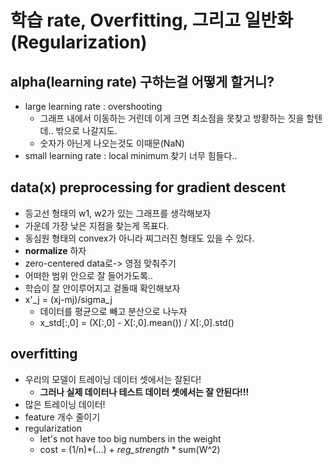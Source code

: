 # 학습 rate, Overfitting, 그리고 일반화 (Regularization)

## alpha(learning rate) 구하는걸 어떻게 할거니?
- large learning rate : overshooting
    - 그래프 내에서 이동하는 거린데 이게 크면 최소점을 못찾고 방황하는 짓을 할텐데.. 밖으로 나갈지도.
    - 숫자가 아닌게 나오는것도 이때문(NaN)
- small learning rate : local minimum 찾기 너무 힘들다..

## data(x) preprocessing for gradient descent
- 등고선 형태의 w1, w2가 있는 그래프를 생각해보자
- 가운데 가장 낮은 지점을 찾는게 목표다.
- 동심원 형태의 convex가 아니라 찌그러진 형태도 있을 수 있다.
- **normalize** 하자
- zero-centered data로-> 영점 맞춰주기
- 어떠한 범위 안으로 잘 들어가도록..
- 학습이 잘 안이루어지고 겉돌때 확인해보자
- x'_j = (xj-mj)/sigma_j
  - 데이터를 평균으로 빼고 분산으로 나누자
  - x_std[:,0] = (X[:,0] - X[:,0].mean()) / X[:,0].std()
  
 ## overfitting
 - 우리의 모델이 트레이닝 데이터 셋에서는 잘된다!
   - **그러나 실제 데이터나 테스트 데이터 셋에서는 잘 안된다!!!**
- 많은 트레이닝 데이터!
- feature 개수 줄이기
- regularization
    - let's not have too big numbers in the weight
    - cost = (1/n)*(...) + *reg_strength* * sum(W^2)
    
    